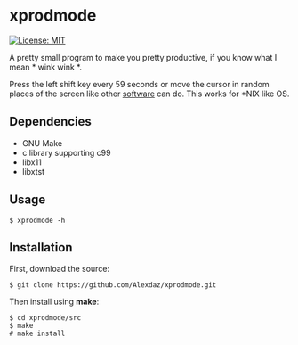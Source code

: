 # xprodmode

[![License: MIT](https://img.shields.io/badge/License-MIT-orange.svg)](https://opensource.org/licenses/MIT/)

A pretty small program to make you pretty productive, if you know what I mean * wink  wink *.

Press the left shift key every 59 seconds or move the cursor in random places of the screen like other [software](https://www.zhornsoftware.co.uk/caffeine/) can do. This works for *NIX like OS.

## Dependencies

 - GNU Make
 - c library supporting c99
 - libx11
 - libxtst
 
## Usage
```
$ xprodmode -h
```
## Installation
First, download the source: 
```
$ git clone https://github.com/Alexdaz/xprodmode.git
```
Then install using **make**:
```
$ cd xprodmode/src
$ make
# make install
```